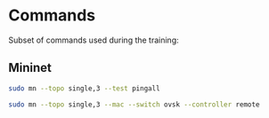 # Commands

Subset of commands used during the training:

## Mininet

```bash
sudo mn --topo single,3 --test pingall

sudo mn --topo single,3 --mac --switch ovsk --controller remote
```
